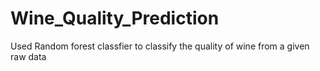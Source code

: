 # Wine_Quality_Prediction
Used Random forest classfier to classify the quality of wine from a given raw data
